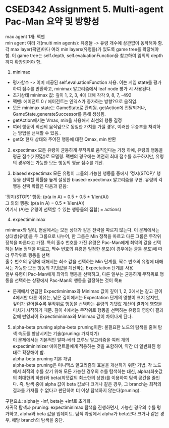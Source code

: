 # CSED342 Assignment 5. Multi-agent Pac-Man 요약 및 방향성
max agent 1개: 팩맨  
min agent 여러 개(multi min agents): 유령들 -> 유령 개수에 상관없이 동작해야 함.  
각 max layer(팩맨)마다 여러 min layers(유령들)가 있도록 game tree를 확장해야 함. 이 game tree는 self.depth, self.evaluationFunction을 참고하여 임의의 depth까지 확장되어야 함.  

1. minimax
* 평가함수 -> 이미 제공된 self.evaluationFunction 사용. 이는 게임 state를 평가하여 점수를 반환하고, minimax 알고리즘에서 leaf node 평가 시 사용된다.
* 초기상태 minimax 값: 깊이 1, 2, 3, 4에 대해 각각 9, 8, 7, -492
* 팩맨: 에이전트 0 / 에이전트는 인덱스가 증가하는 방향?으로 움직임.
* 모든 minimax state는 GameState로 관리됨. getAction에 전달되거나, GameState.generateSuccessor를 통해 생성됨.
* getAction에서는 Vmax, min을 사용해서 최선의 행동 결정
* 여러 행동이 최선의 움직임으로 동일한 가치를 가질 경우, 이러한 무승부를 처리하는 방법을 선택할 수 있음..
* getQ: 현재 상태와 주어진 행동에 대한 Qmax, min 반환

2. expectimax
모든 유령이 균등하게 무작위로 움직인다는 가정 하에, 유령의 행동을 평균 점수(기댓값)로 모델링. 팩맨의 경우에는 여전히 최대 점수를 추구하지만, 유령의 경우에는 가능한 모든 행동의 평균 점수를 계산.

3. biased expectimax
 모든 유령이 그들의 가능한 행동들 중에서 '정지(STOP)' 행동을 선택할 확률을 높게 설정한 biased-expectimax 알고리즘을 구현. 유령의 각 행동 선택 확률은 다음과 같음:

'정지(STOP)' 행동: (p(a in A) = 0.5 + 0.5 * 1/len(A))  
그 외의 행동: (p(a in A) = 0.5 * 1/len(A))  
여기서 (A)는 유령이 선택할 수 있는 행동들의 집합( = actions)  

4. expectiminimax

minimax와 달리, 현실에서는 모든 상대가 같은 전략을 따르지 않는다. 이 문제에서는 상대방(유령)을 두 그룹으로 나누어, 한 그룹은 Min 정책을 따르고 다른 그룹은 무작위 정책을 따른다고 가정. 특히 홀수 번호를 가진 유령은 Pac-Man에게 최악의 값을 선택하는 Min 정책을 따르고, 짝수 번호의 유령은 일정한 분포(이 경우에는 균등 분포)에 따라 무작위로 행동을 선택  
홀수 번호의 유령에 대해서는 최소 값을 선택하는 Min 단계를, 짝수 번호의 유령에 대해서는 가능한 모든 행동의 기댓값을 계산하는 Expectation 단계를 사용  
일부 유령이 Pac-Man에게 최악의 행동을 선택하고, 다른 일부는 균등하게 무작위로 행동을 선택하는 상황에서 Pac-Man의 행동을 결정하는 것이 목표  

* 문제에서 언급한 Expectiminimax와 Minimax 값이 깊이 1, 2, 3에서는 같고 깊이 4에서만 다른 이유는, 낮은 깊이에서는 Expectation 단계의 영향이 크지 않지만, 깊이가 깊어질수록 무작위로 행동을 선택하는 유령의 기댓값 계산이 결과에 영향을 미치기 시작하기 때문. 깊이 4에서는 무작위로 행동을 선택하는 유령의 영향이 결과값에 반영되어 Expectiminimax와 Minimax 값이 차이나게 된다.


5. alpha-beta pruning
alpha-beta pruning이란: 불필요한 노드의 탐색을 줄여 탐색 속도를 향상시키는 기술(pruning: 가지치기)  
이 문제에서는 기본적인 알파-베타 프루닝 알고리즘을 여러 개의 expectiminimizer 에이전트들에게 적용하는 것을 포함하여, 약간 더 일반화된 형태로 확장해야 함.  
alpha-beta pruning 기본 개념  
alpha-beta pruning은 미니맥스 알고리즘의 효율을 개선하기 위한 기법. 각 노드에서 최적의 수를 찾기 위해 모든 가능한 경우의 수를 탐색하는 대신, alpha(최솟값의 최대한의 하한)와 beta(최댓값의 최소한의 상한)를 이용하여 탐색 공간을 줄인다. 즉, 탐색 중에 alpha 값이 beta 값보다 크거나 같은 경우, 그 branch는 최적의 결과를 가져올 수 없다고 판단하여 더 이상 탐색하지 않는다(pruning).

구현요소: alpha는 -inf, beta는 +inf로 초기화.  
재귀적 탐색과 pruning: expectiminimax 탐색을 진행하면서, 가능한 경우의 수를 평가하고, alpha와 beta 값을 업데이트. 탐색 과정에서 alpha가 beta보다 크거나 같은 경우, 해당 branch의 탐색을 중단.

